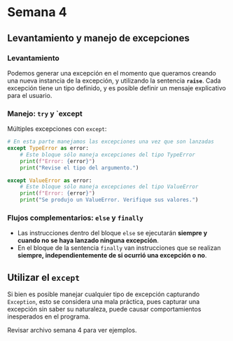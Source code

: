 # Semana 4

## Levantamiento y manejo de excepciones

### Levantamiento

Podemos generar una excepción en el momento que queramos creando una nueva instancia de la excepción, y utilizando la sentencia **`raise`**. Cada excepción tiene un tipo definido, y es posible definir un mensaje explicativo para el usuario.

### Manejo: `try` y `except

Múltiples excepciones con `except`:

```python
# En esta parte manejamos las excepciones una vez que son lanzadas
except TypeError as error:
    # Este bloque sólo maneja excepciones del tipo TypeError
    print(f"Error: {error}")
    print("Revise el tipo del argumento.")

except ValueError as error:
    # Este bloque sólo maneja excepciones del tipo ValueError
    print(f"Error: {error}")
    print("Se produjo un ValueError. Verifique sus valores.")
```

### Flujos complementarios: `else` y `finally`

- Las instrucciones dentro del bloque `else` se ejecutarán **siempre y cuando no se haya lanzado ninguna excepción**.
- En el bloque de la sentencia `finally` van instrucciones que se realizan **siempre, independientemente de si ocurrió una excepción o no**.

## Utilizar el `except`

Si bien es posible manejar cualquier tipo de excepción capturando `Exception`, esto se considera una mala práctica, pues capturar una excepción sin saber su naturaleza, puede causar comportamientos inesperados en el programa.

Revisar archivo semana 4 para ver ejemplos.
